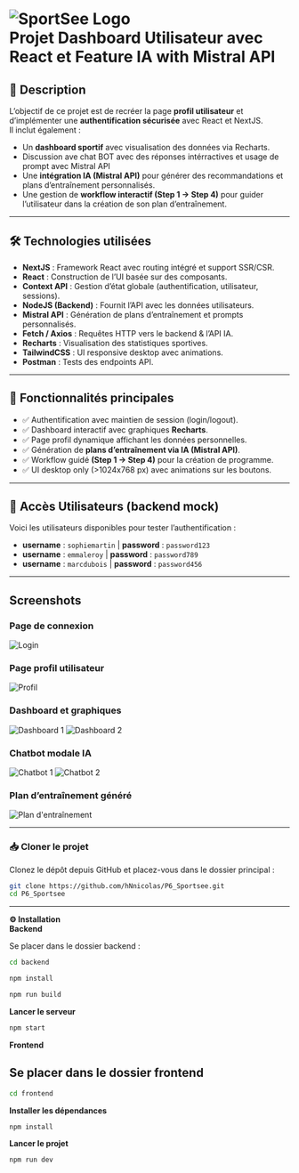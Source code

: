 # ![SportSee Logo](frontend/public/images/icons/logo.png) <br> Projet Dashboard Utilisateur avec React et Feature IA with Mistral API 

## 📖 Description

L’objectif de ce projet est de recréer la page **profil utilisateur** et d’implémenter une **authentification sécurisée** avec React et NextJS.  
Il inclut également :  

- Un **dashboard sportif** avec visualisation des données via Recharts.
- Discussion ave chat BOT avec des réponses intérractives et usage de prompt avec Mistral API
- Une **intégration IA (Mistral API)** pour générer des recommandations et plans d’entraînement personnalisés.  
- Une gestion de **workflow interactif (Step 1 → Step 4)** pour guider l’utilisateur dans la création de son plan d’entraînement.  

---

## 🛠️ Technologies utilisées

- **NextJS** : Framework React avec routing intégré et support SSR/CSR.  
- **React** : Construction de l’UI basée sur des composants.  
- **Context API** : Gestion d’état globale (authentification, utilisateur, sessions).  
- **NodeJS (Backend)** : Fournit l’API avec les données utilisateurs.  
- **Mistral API** : Génération de plans d’entraînement et prompts personnalisés.  
- **Fetch / Axios** : Requêtes HTTP vers le backend & l’API IA.  
- **Recharts** : Visualisation des statistiques sportives.  
- **TailwindCSS** : UI responsive desktop avec animations.  
- **Postman** : Tests des endpoints API.  

---

## 🚀 Fonctionnalités principales

- ✅ Authentification avec maintien de session (login/logout).  
- ✅ Dashboard interactif avec graphiques **Recharts**.  
- ✅ Page profil dynamique affichant les données personnelles.  
- ✅ Génération de **plans d’entraînement via IA (Mistral API)**.  
- ✅ Workflow guidé **(Step 1 → Step 4)** pour la création de programme.  
- ✅ UI desktop only (>1024x768 px) avec animations sur les boutons. 
---

## 👤 Accès Utilisateurs (backend mock)

Voici les utilisateurs disponibles pour tester l’authentification :  

- **username** : `sophiemartin` | **password** : `password123`  
- **username** : `emmaleroy` | **password** : `password789`  
- **username** : `marcdubois` | **password** : `password456`  

---

## Screenshots

### Page de connexion
![Login](frontend/public/images/screenshot/screenshot_login.png)

### Page profil utilisateur
![Profil](frontend/public/images/screenshot/screenshot_profil.png)

### Dashboard et graphiques
![Dashboard 1](frontend/public/images/screenshot/screenshot_dashboard-1.png)
![Dashboard 2](frontend/public/images/screenshot/screenshot_dashboard-2.png)

### Chatbot modale IA
![Chatbot 1](frontend/public/images/screenshot/screenshot_chat_modal.png)
![Chatbot 2](frontend/public/images/screenshot/screenshot_chatbot_modal.png)

### Plan d’entraînement généré
![Plan d'entraînement](frontend/public/images/screenshot/screenshot_plan_entrainement.png)


---
### 📥 Cloner le projet

Clonez le dépôt depuis GitHub et placez-vous dans le dossier principal :

```bash
git clone https://github.com/hNnicolas/P6_Sportsee.git
cd P6_Sportsee
```
---
**⚙️ Installation** <br>
**Backend**

Se placer dans le dossier backend :

```bash
cd backend
```
```bash
npm install
```
```bash
npm run build
```
**Lancer le serveur**
```bash
npm start
```
**Frontend**

## Se placer dans le dossier frontend
```bash
cd frontend
```
**Installer les dépendances**
```bash
npm install
```
**Lancer le projet**
```bash
npm run dev
```
